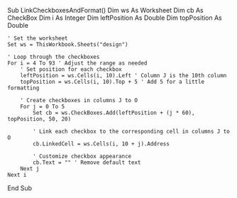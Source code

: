 Sub LinkCheckboxesAndFormat()
    Dim ws As Worksheet
    Dim cb As CheckBox
    Dim i As Integer
    Dim leftPosition As Double
    Dim topPosition As Double
    
    ' Set the worksheet
    Set ws = ThisWorkbook.Sheets("design")
    
    ' Loop through the checkboxes
    For i = 4 To 93 ' Adjust the range as needed
        ' Set position for each checkbox
        leftPosition = ws.Cells(i, 10).Left ' Column J is the 10th column
        topPosition = ws.Cells(i, 10).Top + 5 ' Add 5 for a little formatting
        
        ' Create checkboxes in columns J to O
        For j = 0 To 5
            Set cb = ws.CheckBoxes.Add(leftPosition + (j * 60), topPosition, 50, 20)
            
            ' Link each checkbox to the corresponding cell in columns J to O
            cb.LinkedCell = ws.Cells(i, 10 + j).Address
            
            ' Customize checkbox appearance
            cb.Text = "" ' Remove default text
        Next j
    Next i
End Sub
